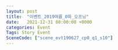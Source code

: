 ```yaml
---
layout: post
title:  "이벤트_2019여름_0화_오프닝"
date:   2021-12-31 08:00:00 +0000
categories: Event
Tags: Story Event
SceneCode: ["scene_evt190627_cp0_q1_s10"]
---
```


